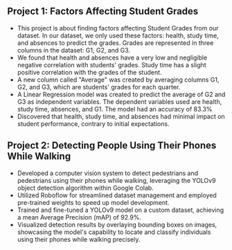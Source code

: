 ## Project 1: Factors Affecting Student Grades
- This project is about finding factors affecting Student Grades from our dataset. In our dataset, we only used these factors: health, study time, and absences to predict the grades. Grades are represented in three columns in the dataset: G1, G2, and G3.
- We found that health and absences have a very low and negligible negative correlation with students' grades. Study time has a slight positive correlation with the grades of the student.
- A new column called "Average" was created by averaging columns G1, G2, and G3, which are students' grades for each quarter.
- A Linear Regression model was created to predict the average of G2 and G3 as independent variables. The dependent variables used are health, study time, absences, and G1. The model had an accuracy of 83.3%
- Discovered that health, study time, and absences had minimal impact on student performance, contrary to initial expectations.

## Project 2: Detecting People Using Their Phones While Walking
- Developed a computer vision system to detect pedestrians and pedestrians using their phones while walking, leveraging the YOLOv9 object detection algorithm within Google Colab.
- Utilized Roboflow for streamlined dataset management and employed pre-trained weights to speed up model development.
- Trained and fine-tuned a YOLOv9 model on a custom dataset, achieving a mean Average Precision (mAP) of 92.9%.
- Visualized detection results by overlaying bounding boxes on images, showcasing the model's capability to locate and classify individuals using their phones while walking precisely.
